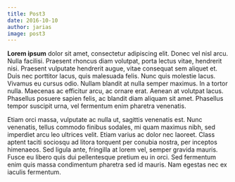 ```yaml
---
title: Post3
date: 2016-10-10
author: jarias
image: post3
---
```


**Lorem ipsum** dolor sit amet, consectetur adipiscing elit. Donec vel nisl arcu. Nulla facilisi. Praesent rhoncus diam volutpat, porta lectus vitae, hendrerit nisi. Praesent vulputate hendrerit augue, vitae consequat sem aliquet et. Duis nec porttitor lacus, quis malesuada felis. Nunc quis molestie lacus. Vivamus eu cursus odio. Nullam blandit at nulla semper maximus. In a tortor nulla. Maecenas ac efficitur arcu, ac ornare erat. Aenean at volutpat lacus. Phasellus posuere sapien felis, ac blandit diam aliquam sit amet. Phasellus tempor suscipit urna, vel fermentum enim pharetra venenatis.

Etiam orci massa, vulputate ac nulla ut, sagittis venenatis est. Nunc venenatis, tellus commodo finibus sodales, mi quam maximus nibh, sed imperdiet arcu leo ultrices velit. Etiam varius ac dolor nec laoreet. Class aptent taciti sociosqu ad litora torquent per conubia nostra, per inceptos himenaeos. Sed ligula ante, fringilla at lorem vel, semper gravida mauris. Fusce eu libero quis dui pellentesque pretium eu in orci. Sed fermentum enim quis massa condimentum pharetra sed id mauris. Nam egestas nec ex iaculis fermentum.
